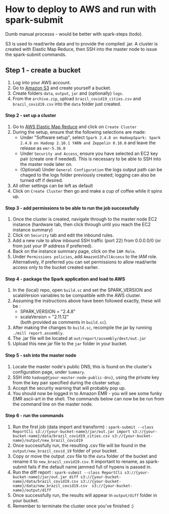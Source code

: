# How to deploy to AWS and run with spark-submit
Dumb manual processs - would be better with spark-steps (todo).  
  
S3 is used to read/write data and to provide the compiled .jar. A cluster is created with Elastic Map Reduce, then SSH into the master node to issue the spark-submit commands.    

## Step 1 - create a bucket
1. Log into your AWS account.
2. Go to [Amazon S3](https://s3.console.aws.amazon.com/s3/) and create yourself a bucket.
3. Create folders `data`, `output`, `jar` and (optionally) `logs`.
4. From the `archive.zip`, upload `brazil_covid19_cities.csv` and `brazil_covid19.csv` into the `data` folder just created.

#### Step 2 - set up a cluster
1. Go to [AWS Elastic Map Reduce](https://eu-west-3.console.aws.amazon.com/elasticmapreduce/) and click on `Create Cluster`
2. During the setup, ensure that the following selections are made:
    - Under "Software setup", select `Spark 2.4.8 on HadoopSpark: Spark 2.4.8 on Hadoop 2.10.1 YARN and Zeppelin 0.10.0` and leave the release as `emr-5.36.0`
    - Under `Security and Access`, ensure you have selected an EC2 key pair (create one if needed). This is necessary to be able to SSH into the master node later on.
    - (Optional) Under `General Configuration` the logs output path can be chaged to the logs folder previously created; logging can also be turned off if desired.
3. All other settings can be left as default
4. Click on `Create Cluster` then go and make a cup of coffee while it spins up.  

#### Step 3 - add permissions to be able to run the job successfully
1. Once the cluster is created, navigate through to the master node EC2 instance (hardware tab, then click through until you reach the EC2 instance summary)
2. Click on `Security` tab and edit the inbound rules.
3. Add a new rule to allow inbound SSH traffic (port 22) from 0.0.0.0/0 (or from just your IP address if preferred). 
4. Back on the instance summary page, click on the `IAM Role`.
5. Under `Permissions policies`, add `AmazonS3FullAccess` to the IAM role. Alternatively, if preferred you can set permissions to allow read/write access only to the bucket created earlier.

#### Step 4 - package the Spark application and load to AWS
1. In the (local) repo, open `build.sc` and set the SPARK_VERSION and scalaVersion variables to be compatible with the AWS cluster.
2. Assuming the instructions above have been followed exactly, these will be :
    - SPARK_VERSION = "2.4.8"
    - scalaVersion = "2.11.12"  
(both provided as comments in `build.sc`).
3. After making the changes to `build.sc`, recompile the jar by running `./mill report.assembly`.
4. The .jar file will be located at `out/report/assembly/dest/out.jar`
5. Upload this new jar file to the `jar` folder in your bucket. 

#### Step 5 - ssh into the master node
1. Locate the master node's public DNS; this is found on the cluster's configuration page, under `Summary`.
2. SSH into `hadoop@{your-master-node-public-dns}`, using the private key from the key pair specified during the cluster setup.
3. Accept the security warning that will probably pop up.
4. You should now be logged in to Amazon EMR - you will see some funky EMR ascii-art in the shell. The commands below can now be be run from the command line on the master node.

#### Step 6 - run the commands
1. Run the first job (data import and transform) :
`spark-submit --class ReportCli s3://{your-bucket-name}/jar/out.jar import s3://{your-bucket-name}/data/brazil_covid19_cities.csv s3://{your-bucket-name}/output/new_brazil_covid19`
2. Once successfully run, the resulting .csv file will be found in the `output/new_brazil_covid_19` folder of your bucket.
3. Copy or move the output .csv file to the `data` folder of the bucket and rename it to `new_brazil_covid19.csv`. It important to rename, as spark-submit fails if the default name jammed full of hypens is passed in. 
4. Run the diff report : `spark-submit --class ReportCli s3://{your-bucket-name}/jar/out.jar diff s3://{your-bucket-name}/data/brazil_covid19.csv s3://{your-bucket-name}/data/new_brazil_covid19.csv  s3://{your-bucket-name}/output/diff`
5. Once successfully run, the results will appear in `output/diff` folder in your bucket.
6. Remember to terminate the cluster once you've finished :)